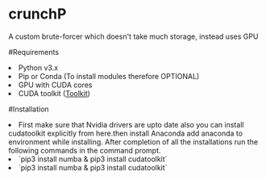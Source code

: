 # crunchP
A custom brute-forcer which doesn't take much storage, instead uses GPU

#Requirements
<li>Python v3.x</li>
<li>Pip or Conda (To install modules therefore OPTIONAL)</li>
<li>GPU with CUDA cores</li>
<li>CUDA toolkit (<a href="https://developer.nvidia.com/cuda-downloads">Toolkit</a>)</li>

#Installation
<li>First make sure that Nvidia drivers are upto date also you can install cudatoolkit explicitly from here.then install Anaconda add anaconda to environment while installing.
After completion of all the installations run the following commands in the command prompt.
</li>
<li>`pip3 install numba & pip3 install cudatoolkit`</li>

<li>`pip3 install numba & pip3 install cudatoolkit`</li>
